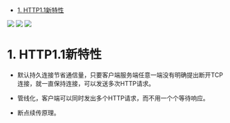 <!-- GFM-TOC -->
* [1. HTTP1.1新特性](#1-http1.1新特性)
<!-- GFM-TOC -->
![](https://github.com/553899811/NewBie-Plan/raw/master/计算机网络/img/面试题-1.jpg)
![](https://github.com/553899811/NewBie-Plan/raw/master/计算机网络/img/面试题-2.jpg)
![](https://github.com/553899811/NewBie-Plan/raw/master/计算机网络/img/面试题-3.jpg)

# 1. HTTP1.1新特性

   - 默认持久连接节省通信量，只要客户端服务端任意一端没有明确提出断开TCP连接，就一直保持连接，可以发送多次HTTP请求。

   - 管线化，客户端可以同时发出多个HTTP请求，而不用一个个等待响应。

   - 断点续传原理。
